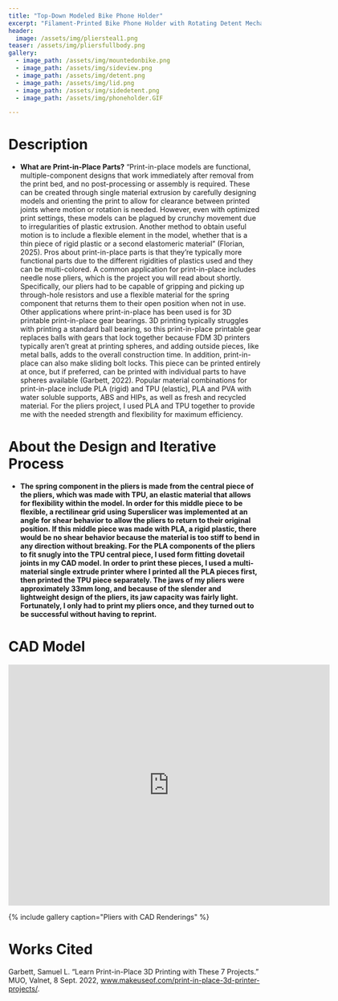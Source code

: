 ```yaml
---
title: "Top-Down Modeled Bike Phone Holder"
excerpt: "Filament-Printed Bike Phone Holder with Rotating Detent Mechanism"
header:
  image: /assets/img/pliersteal1.png  
teaser: /assets/img/pliersfullbody.png 
gallery:
  - image_path: /assets/img/mountedonbike.png
  - image_path: /assets/img/sideview.png
  - image_path: /assets/img/detent.png
  - image_path: /assets/img/lid.png
  - image_path: /assets/img/sidedetent.png
  - image_path: /assets/img/phoneholder.GIF

---
```


# Description

* **What are Print-in-Place Parts?** “Print-in-place models are functional, multiple-component designs that work immediately after removal from the print bed, and no post-processing or assembly is required. These can be created through single material extrusion by carefully designing models and orienting the print to allow for clearance between printed joints where motion or rotation is needed. However, even with optimized print settings, these models can be plagued by crunchy movement due to irregularities of plastic extrusion. Another method to obtain useful motion is to include a flexible element in the model, whether that is a thin piece of rigid plastic or a second elastomeric material” (Florian, 2025). Pros about print-in-place parts is that they’re typically more functional parts due to the different rigidities of plastics used and they can be multi-colored. A common application for print-in-place includes needle nose pliers, which is the project you will read about shortly. Specifically, our pliers had to be capable of gripping and picking up through-hole resistors and use a flexible material for the spring component that returns them to their open position when not in use. Other applications where print-in-place has been used is for 3D printable print-in-place gear bearings. 3D printing typically struggles with printing a standard ball bearing, so this print-in-place printable gear replaces balls with gears that lock together because FDM 3D printers typically aren’t great at printing spheres, and adding outside pieces, like metal balls, adds to the overall construction time. In addition, print-in-place can also make sliding bolt locks. This piece can be printed entirely at once, but if preferred, can be printed with individual parts to have spheres available (Garbett, 2022). Popular material combinations for print-in-place include PLA (rigid) and TPU (elastic), PLA and PVA with water soluble supports, ABS and HIPs, as well as fresh and recycled material. For the pliers project, I used PLA and TPU together to provide me with the needed strength and flexibility for maximum efficiency. 

# About the Design and Iterative Process

* **The spring component in the pliers is made from the central piece of the pliers, which was made with TPU, an elastic material that allows for flexibility within the model. In order for this middle piece to be flexible, a rectilinear grid using Superslicer was implemented at an angle for shear behavior to allow the pliers to return to their original position. If this middle piece was made with PLA, a rigid plastic, there would be no shear behavior because the material is too stiff to bend in any direction without breaking. For the PLA components of the pliers to fit snugly into the TPU central piece, I used form fitting dovetail joints in my CAD model. In order to print these pieces, I used a multi-material single extrude printer where I printed all the PLA pieces first, then printed the TPU piece separately. The jaws of my pliers were approximately 33mm long, and because of the slender and lightweight design of the pliers, its jaw capacity was fairly light. Fortunately, I only had to print my pliers once, and they turned out to be successful without having to reprint.**

# CAD Model
 <iframe src="https://a360.co/4jxKM1v=embed" width="640" height="480" allowfullscreen="true" webkitallowfullscreen="true" mozallowfullscreen="true"  frameborder="0"></iframe>

{% include gallery caption="Pliers with CAD Renderings" %}

# Works Cited
Garbett, Samuel L. “Learn Print-in-Place 3D Printing with These 7 Projects.” MUO, Valnet, 8 Sept. 2022, www.makeuseof.com/print-in-place-3d-printer-projects/. 
